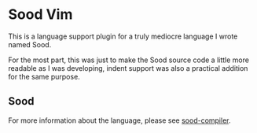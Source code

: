 <!-- markdownlint-disable MD013 -->

# Sood Vim

This is a language support plugin for a truly mediocre language I wrote named Sood.

For the most part, this was just to make the Sood source code a little more readable as I was developing, indent support was also a practical addition for the same purpose.

## Sood

For more information about the language, please see [sood-compiler](https://github.com/BodneyC/sood-compiler).
